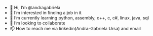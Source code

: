 - 👋 Hi, I’m @andragabriela
- 👀 I’m interested in finding a job in it
- 🌱 I’m currently learning python, assembly, c++, c, c#, linux, java, sql
- 💞️ I’m looking to collaborate
- 📫 How to reach me via linkedin(Andra-Gabriela Ursa) and email

<!---
andragabriela/andragabriela is a ✨ special ✨ repository because its `README.md` (this file) appears on your GitHub profile.
You can click the Preview link to take a look at your changes.
--->
